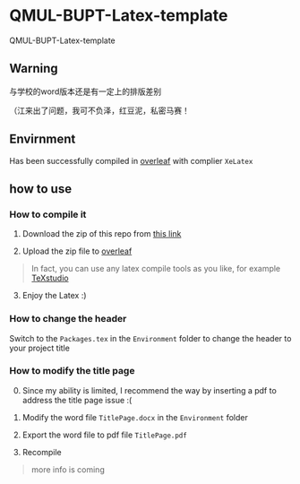 # QMUL-BUPT-Latex-template
QMUL-BUPT-Latex-template 

## Warning

与学校的word版本还是有一定上的排版差别

（江来出了问题，我可不负泽，红豆泥，私密马赛！

## Envirnment

Has been successfully compiled in [overleaf](https://www.overleaf.com/) with complier ```XeLatex```


## how to use
 

 ### How to compile it
1. Download the zip of this repo from [this link](https://github.com/RicardoL1u/QMUL-BUPT-Latex-template/archive/refs/heads/main.zip)

2. Upload the zip file to [overleaf](https://www.overleaf.com/) 

> In fact, you can use any latex compile tools as you like, for example [TeXstudio](https://www.texstudio.org/)

3. Enjoy the Latex :)


 ### How to change the header 
Switch to the ```Packages.tex``` in the ```Environment```  folder to change the header to your project title

### How to modify the title page

0. Since my ability is limited, I recommend the way by inserting a pdf to address the title page issue :(

1. Modify the word file ```TitlePage.docx``` in the ```Environment```  folder 

2. Export the word file to pdf file ```TitlePage.pdf```

3. Recompile

> more info is coming

